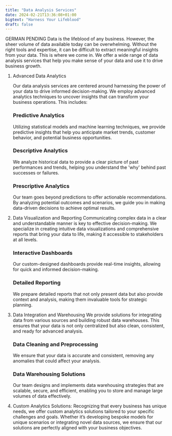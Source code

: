 ```yaml
---
title: "Data Analysis Services"
date: 2024-02-21T13:36:08+01:00
bigtext: "Harness Your Lifeblood"
draft: false
---
```

GERMAN PENDING
Data is the lifeblood of any business. However, the sheer volume of data available today can be overwhelming. Without the right tools and expertise, it can be difficult to extract meaningful insights from your data. This is where we come in.<!--more--> We offer a wide range of data analysis services that help you make sense of your data and use it to drive business growth.

1. Advanced Data Analytics

    Our data analysis services are centered around harnessing the power of your data to drive informed decision-making. We employ advanced analytics techniques to uncover insights that can transform your business operations. This includes:

    ### Predictive Analytics
    Utilizing statistical models and machine learning techniques, we provide predictive insights that help you anticipate market trends, customer behavior, and potential business opportunities.
    ### Descriptive Analytics 
    We analyze historical data to provide a clear picture of past performances and trends, helping you understand the 'why' behind past successes or failures.
    ### Prescriptive Analytics 
    Our team goes beyond predictions to offer actionable recommendations. By analyzing potential outcomes and scenarios, we guide you in making data-driven decisions to achieve optimal results.

2. Data Visualization and Reporting
    Communicating complex data in a clear and understandable manner is key to effective decision-making. We specialize in creating intuitive data visualizations and comprehensive reports that bring your data to life, making it accessible to stakeholders at all levels.

    ### Interactive Dashboards 
    Our custom-designed dashboards provide real-time insights, allowing for quick and informed decision-making.
    ### Detailed Reporting 
    We prepare detailed reports that not only present data but also provide context and analysis, making them invaluable tools for strategic planning.

3. Data Integration and Warehousing
    We provide solutions for integrating data from various sources and building robust data warehouses. This ensures that your data is not only centralized but also clean, consistent, and ready for advanced analysis.

    ### Data Cleaning and Preprocessing 
    We ensure that your data is accurate and consistent, removing any anomalies that could affect your analysis.

    ### Data Warehousing Solutions
    Our team designs and implements data warehousing strategies that are scalable, secure, and efficient, enabling you to store and manage large volumes of data effectively.

4. Custom Analytics Solutions:
    Recognizing that every business has unique needs, we offer custom analytics solutions tailored to your specific challenges and goals. Whether it’s developing bespoke models for unique scenarios or integrating novel data sources, we ensure that our solutions are perfectly aligned with your business objectives.
